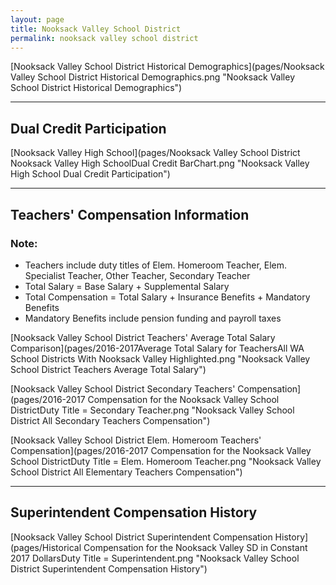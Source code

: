 ```yaml
---
layout: page
title: Nooksack Valley School District
permalink: nooksack valley school district
---
```



[Nooksack Valley School District Historical Demographics](pages/Nooksack Valley School District Historical Demographics.png "Nooksack Valley School District Historical Demographics")

___

## Dual Credit Participation

[Nooksack Valley High School](pages/Nooksack Valley School District Nooksack Valley High SchoolDual Credit BarChart.png "Nooksack Valley High School Dual Credit Participation")


___

## Teachers' Compensation Information
### Note:
- Teachers include duty titles of Elem. Homeroom Teacher, Elem. Specialist Teacher, Other Teacher, Secondary Teacher
- Total Salary = Base Salary + Supplemental Salary
- Total Compensation = Total Salary + Insurance Benefits + Mandatory Benefits
- Mandatory Benefits include pension funding and payroll taxes

[Nooksack Valley School District Teachers' Average Total Salary Comparison](pages/2016-2017Average Total Salary for TeachersAll WA School Districts With Nooksack Valley Highlighted.png "Nooksack Valley School District Teachers Average Total Salary")

[Nooksack Valley School District Secondary Teachers' Compensation](pages/2016-2017 Compensation for the Nooksack Valley School DistrictDuty Title = Secondary Teacher.png "Nooksack Valley School District All Secondary Teachers Compensation")

[Nooksack Valley School District Elem. Homeroom Teachers' Compensation](pages/2016-2017 Compensation for the Nooksack Valley School DistrictDuty Title = Elem. Homeroom Teacher.png "Nooksack Valley School District All Elementary Teachers Compensation")


___

## Superintendent Compensation History

[Nooksack Valley School District Superintendent Compensation History](pages/Historical Compensation for the Nooksack Valley SD in Constant 2017 DollarsDuty Title = Superintendent.png "Nooksack Valley School District Superintendent Compensation History")

